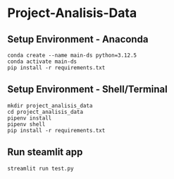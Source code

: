 # Project-Analisis-Data

## Setup Environment - Anaconda
```
conda create --name main-ds python=3.12.5
conda activate main-ds
pip install -r requirements.txt
```

## Setup Environment - Shell/Terminal
```
mkdir project_analisis_data
cd project_analisis_data
pipenv install
pipenv shell
pip install -r requirements.txt
```

## Run steamlit app
```
streamlit run test.py
```
